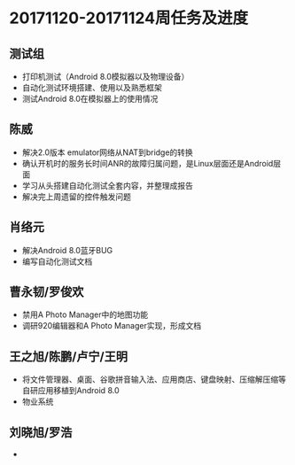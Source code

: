 # 20171120-20171124周任务及进度

## 测试组
- 打印机测试（Android 8.0模拟器以及物理设备）
- 自动化测试环境搭建、使用以及熟悉框架
- 测试Android 8.0在模拟器上的使用情况

## 陈威
- 解决2.0版本 emulator网络从NAT到bridge的转换
- 确认开机时的服务长时间ANR的故障归属问题，是Linux层面还是Android层面
- 学习从头搭建自动化测试全套内容，并整理成报告
- 解决完上周遗留的控件触发问题

## 肖络元
- 解决Android 8.0蓝牙BUG
- 编写自动化测试文档

## 曹永韧/罗俊欢
- 禁用A Photo Manager中的地图功能
- 调研920编辑器和A Photo Manager实现，形成文档

## 王之旭/陈鹏/卢宁/王明
- 将文件管理器、桌面、谷歌拼音输入法、应用商店、键盘映射、压缩解压缩等自研应用移植到Android 8.0
- 物业系统

## 刘晓旭/罗浩
- 
